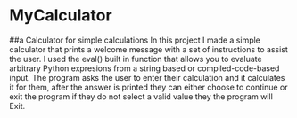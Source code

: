 # MyCalculator
##a Calculator for simple calculations
In this project I made a simple calculator that prints a welcome message with a set of instructions to assist the user.
I used the eval() built in function that allows you to evaluate arbitrary Python expresions from a string based or compiled-code-based input.
The program asks the user to enter their calculation and it calculates it for them, after the answer is printed they can either choose to continue or exit the program if they do not select a valid value they the program will Exit.


